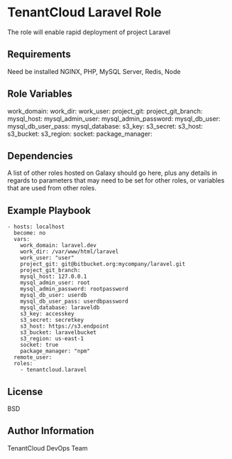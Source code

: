 TenantCloud Laravel Role
=========

The role will enable rapid deployment of project Laravel

Requirements
------------

Need be installed NGINX, PHP, MySQL Server, Redis, Node

Role Variables
--------------

work_domain:
work_dir:
work_user:
project_git:
project_git_branch: 
mysql_host:
mysql_admin_user:
mysql_admin_password:
mysql_db_user:
mysql_db_user_pass:
mysql_database:
s3_key:
s3_secret:
s3_host:
s3_bucket:
s3_region:
socket:
package_manager:

Dependencies
------------

A list of other roles hosted on Galaxy should go here, plus any details in regards to parameters that may need to be set for other roles, or variables that are used from other roles.

Example Playbook
----------------

    - hosts: localhost
      become: no
      vars:
        work_domain: laravel.dev
        work_dir: /var/www/html/laravel
        work_user: "user"
        project_git: git@bitbucket.org:mycompany/laravel.git
        project_git_branch: 
        mysql_host: 127.0.0.1
        mysql_admin_user: root 
        mysql_admin_password: rootpassword
        mysql_db_user: userdb
        mysql_db_user_pass: userdbpassword
        mysql_database: laraveldb 
        s3_key: accesskey
        s3_secret: secretkey
        s3_host: https://s3.endpoint
        s3_bucket: laravelbucket
        s3_region: us-east-1
        socket: true
        package_manager: "npm"
      remote_user:
      roles:
        - tenantcloud.laravel

License
-------

BSD

Author Information
------------------

TenantCloud DevOps Team
